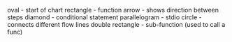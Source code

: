 oval - start of chart
rectangle - function
arrow - shows direction between steps
diamond - conditional statement
parallelogram - stdio
circle - connects different flow lines
double rectangle - sub-function (used to call a func)